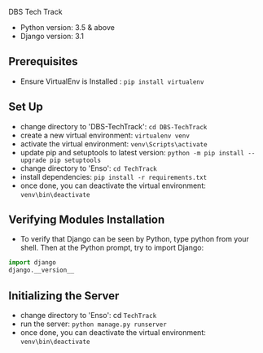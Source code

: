 DBS Tech Track

- Python version: 3.5 & above
- Django version: 3.1

## Prerequisites
- Ensure VirtualEnv is Installed : `pip install virtualenv`

## Set Up
- change directory to 'DBS-TechTrack': `cd DBS-TechTrack`
- create a new virtual environment: `virtualenv venv`
- activate the virtual environment: `venv\Scripts\activate`
- update pip and setuptools to latest version: `python -m pip install --upgrade pip setuptools`
- change directory to 'Enso': `cd TechTrack`
- install dependencies: `pip install -r requirements.txt`
- once done, you can deactivate the virtual environment: `venv\bin\deactivate`

## Verifying Modules Installation
- To verify that Django can be seen by Python, type python from your shell. Then at the Python prompt, try to import Django:
```python
import django
django.__version__
```

## Initializing the Server
- change directory to 'Enso': cd `TechTrack`
- run the server: `python manage.py runserver`
- once done, you can deactivate the virtual environment: `venv\bin\deactivate`
